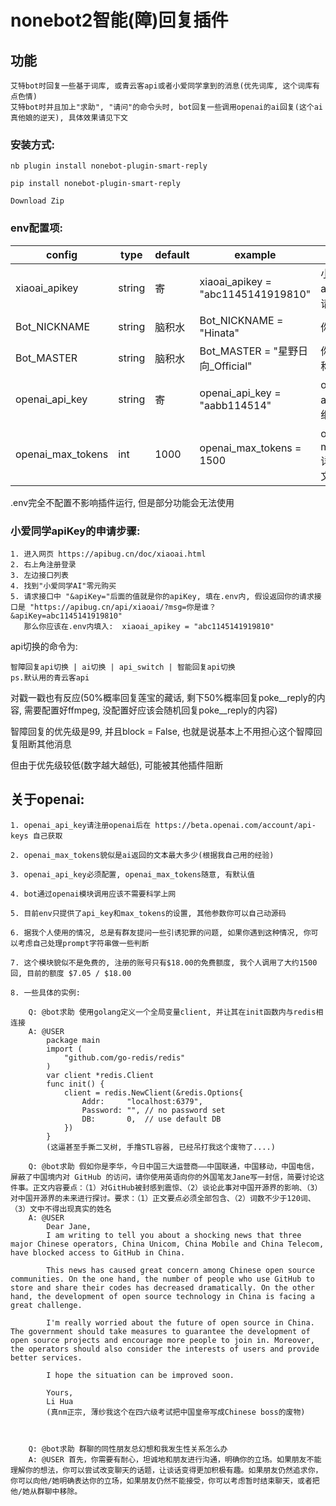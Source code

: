 # nonebot2智能(障)回复插件

## 功能

    艾特bot时回复一些基于词库, 或青云客api或者小爱同学拿到的消息(优先词库, 这个词库有点色情)
    艾特bot时并且加上"求助", "请问"的命令头时, bot回复一些调用openai的ai回复(这个ai真他娘的逆天), 具体效果请见下文

### 安装方式:

    nb plugin install nonebot-plugin-smart-reply
    
    pip install nonebot-plugin-smart-reply
    
    Download Zip
 
### env配置项:

|config          |type            |default    |example                                  |usage                                   |
|----------------|----------------|-----------|-----------------------------------------|----------------------------------------|
| xiaoai_apikey  | string         |寄         |xiaoai_apikey = "abc1145141919810"       |    小爱同学的apiKey, 详细请看下文        |
| Bot_NICKNAME   | string         |脑积水     |Bot_NICKNAME = "Hinata"                  |      你Bot的称呼                         |
| Bot_MASTER     | string         |脑积水     |Bot_MASTER = "星野日向_Official"          |      你Bot主人的称呼                     |
| openai_api_key    | string  |寄        |openai_api_key = "aabb114514"    |    openai的api_key, 详细请看下文         |
| openai_max_tokens | int     |1000      |openai_max_tokens = 1500         |    openai的max_tokens, 详细请看下文     |

.env完全不配置不影响插件运行, 但是部分功能会无法使用


### 小爱同学apiKey的申请步骤:

    1. 进入网页 https://apibug.cn/doc/xiaoai.html
    2. 右上角注册登录
    3. 左边接口列表
    4. 找到"小爱同学AI"零元购买
    5. 请求接口中 "&apiKey="后面的值就是你的apiKey, 填在.env内, 假设返回你的请求接口是 "https://apibug.cn/api/xiaoai/?msg=你是谁？&apiKey=abc1145141919810" 
       那么你应该在.env内填入:  xiaoai_apikey = "abc1145141919810"
       
api切换的命令为:

    智障回复api切换 | ai切换 | api_switch | 智能回复api切换
    ps.默认用的青云客api

对戳一戳也有反应(50%概率回复莲宝的藏话, 剩下50%概率回复poke__reply的内容, 需要配置好ffmpeg, 没配置好应该会随机回复poke__reply的内容)

智障回复的优先级是99, 并且block = False, 也就是说基本上不用担心这个智障回复阻断其他消息

但由于优先级较低(数字越大越低), 可能被其他插件阻断


       
## 关于openai:

    1. openai_api_key请注册openai后在 https://beta.openai.com/account/api-keys 自己获取

    2. openai_max_tokens貌似是ai返回的文本最大多少(根据我自己用的经验)

    3. openai_api_key必须配置, openai_max_tokens随意, 有默认值

    4. bot通过openai模块调用应该不需要科学上网
    
    5. 目前env只提供了api_key和max_tokens的设置, 其他参数你可以自己动源码

    6. 据我个人使用的情况, 总是有群友提问一些引诱犯罪的问题, 如果你遇到这种情况, 你可以考虑自己处理prompt字符串做一些判断

    7. 这个模块貌似不是免费的, 注册的账号只有$18.00的免费额度, 我个人调用了大约1500回, 目前的额度 $7.05 / $18.00

    8. 一些具体的实例:

        Q: @bot求助 使用golang定义一个全局变量client, 并让其在init函数内与redis相连接
        A: @USER  
            package main
            import (
                "github.com/go-redis/redis"
            )
            var client *redis.Client
            func init() {
                client = redis.NewClient(&redis.Options{
                    Addr:     "localhost:6379",
                    Password: "", // no password set
                    DB:       0,  // use default DB
                })
            }
            (这逼甚至手撕二叉树, 手撸STL容器, 已经吊打我这个废物了....)

        Q: @bot求助 假如你是李华，今日中国三大运营商——中国联通，中国移动，中国电信，屏蔽了中国境内对 GitHub 的访问，请你使用英语向你的外国笔友Jane写一封信，简要讨论这件事。正文内容要点：（1）对GitHub被封感到震惊、（2）谈论此事对中国开源界的影响、（3）对中国开源界的未来进行探讨。要求：（1）正文要点必须全部包含、（2）词数不少于120词、（3）文中不得出现真实的姓名
        A: @USER 
            Dear Jane,
            I am writing to tell you about a shocking news that three major Chinese operators, China Unicom, China Mobile and China Telecom, have blocked access to GitHub in China.

            This news has caused great concern among Chinese open source communities. On the one hand, the number of people who use GitHub to store and share their codes has decreased dramatically. On the other hand, the development of open source technology in China is facing a great challenge.

            I'm really worried about the future of open source in China. The government should take measures to guarantee the development of open source projects and encourage more people to join in. Moreover, the operators should also consider the interests of users and provide better services.

            I hope the situation can be improved soon.

            Yours,
            Li Hua
            (真nm正宗, 薄纱我这个在四六级考试把中国皇帝写成Chinese boss的废物)
            
            
            
        Q: @bot求助 群聊的同性朋友总幻想和我发生性关系怎么办
        A: @USER 首先，你需要有耐心，坦诚地和朋友进行沟通，明确你的立场。如果朋友不能理解你的想法，你可以尝试改变聊天的话题，让谈话变得更加积极有趣。如果朋友仍然追求你，你可以向他/她明确表达你的立场，如果朋友仍然不能接受，你可以考虑暂时结束聊天，或者把他/她从群聊中移除。
